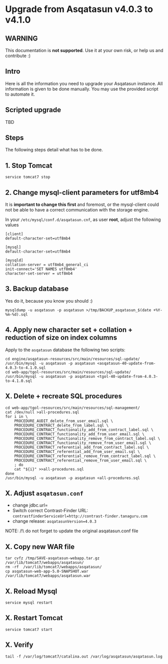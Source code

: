 # Upgrade from Asqatasun v4.0.3 to v4.1.0

## WARNING

This documentation is **not supported**. Use it at your own risk, or help us and contribute :)

## Intro

Here is all the information you need to upgrade your Asqatasun instance. All information is given to be done manually.
You may use the provided script to automate it.

## Scripted upgrade

TBD

## Steps

The following steps detail what has to be done.

## 1. Stop Tomcat

```
service tomcat7 stop
```

## 2. Change mysql-client parameters for utf8mb4

It is **important to change this first** and foremost, or the mysql-client could not be able to have a
correct communication with the storage engine.

In your `/etc/mysql/conf.d/asqatasun.cnf`, as user **root**, adjust the following values

```
[client]
default-character-set=utf8mb4

[mysql]
default-character-set=utf8mb4

[mysqld]
collation-server = utf8mb4_general_ci
init-connect='SET NAMES utf8mb4'
character-set-server = utf8mb4
```

## 3. Backup database

Yes do it, because you know you should :)

```shell
mysqldump -u asqatasun -p asqatasun >/tmp/BACKUP_asqatasun_$(date +%Y-%m-%d).sql
```

## 4. Apply new character set + collation + reduction of size on index columns

Apply to the `asqatasun` database the following two scripts:

```shell
cd engine/asqatasun-resources/src/main/resources/sql-update/
/usr/bin/mysql -u asqatasun -p asqatasun <asqatasun-40-update-from-4.0.3-to-4.1.0.sql
cd web-app/tgol-resources/src/main/resources/sql-update/
/usr/bin/mysql -u asqatasun -p asqatasun <tgol-40-update-from-4.0.3-to-4.1.0.sql
```

## X. Delete + recreate SQL procedures

```shell
cd web-app/tgol-resources/src/main/resources/sql-management/
cat /dev/null >all-procedures.sql
for i in \
    PROCEDURE_AUDIT_delete_from_user_email.sql \
    PROCEDURE_CONTRACT_delete_from_label.sql \
    PROCEDURE_CONTRACT_functionality_add_from_contract_label.sql \
    PROCEDURE_CONTRACT_functionality_add_from_user_email.sql \
    PROCEDURE_CONTRACT_functionality_remove_from_contract_label.sql \
    PROCEDURE_CONTRACT_functionality_remove_from_user_email.sql \
    PROCEDURE_CONTRACT_referential_add_from_contract_label.sql \
    PROCEDURE_CONTRACT_referential_add_from_user_email.sql \
    PROCEDURE_CONTRACT_referential_remove_from_contract_label.sql \
    PROCEDURE_CONTRACT_referential_remove_from_user_email.sql \
    ; do
    cat "${i}" >>all-procedures.sql
done
/usr/bin/mysql -u asqatasun -p asqatasun <all-procedures.sql
```

## X. Adjust `asqatasun.conf`

* change jdbc.url=
* Switch correct Contrast-Finder URL: `contrastfinderServiceUrl=http://contrast-finder.tanaguru.com`
* change release: `asqatasunVersion=4.0.3`

NOTE: /!\ do not forget to update the original asqatasun.conf file

## X. Copy new WAR file

```shell
tar cvfz /tmp/SAVE-asqatasun-webapp.tar.gz /var/lib/tomcat7/webapps/asqatasun/
rm -rf  /var/lib/tomcat7/webapps/asqatasun/
cp asqatasun-web-app-5.0-SNAPSHOT.war /var/lib/tomcat7/webapps/asqatasun.war
```

## X. Reload Mysql

```shell
service mysql restart
```

## X. Restart Tomcat

```shell
service tomcat7 start
```

## X. Verify

`tail -f /var/log/tomcat7/catalina.out /var/log/asqatasun/asqatasun.log`
